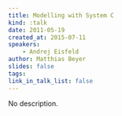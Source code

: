 ```yaml
---
title: Modelling with System C
kind: :talk
date: 2011-05-19
created_at: 2015-07-11
speakers:
    - Andrej Eisfeld
author: Matthias Beyer
slides: false
tags:
link_in_talk_list: false
---
```


No description.
